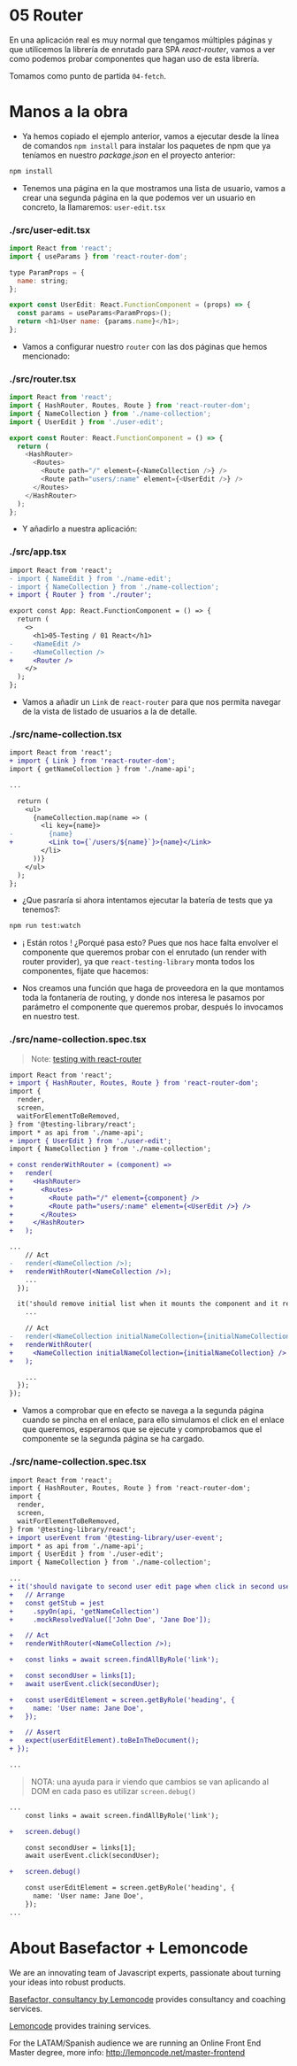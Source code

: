 # 05 Router

En una aplicación real es muy normal que tengamos múltiples páginas y que utilicemos
la librería de enrutado para SPA _react-router_, vamos a ver como podemos
probar componentes que hagan uso de esta librería.

Tomamos como punto de partida `04-fetch`.

# Manos a la obra

- Ya hemos copiado el ejemplo anterior, vamos a ejecutar desde la línea de
  comandos `npm install` para instalar los paquetes de npm que ya teníamos
  en nuestro _package.json_ en el proyecto anterior:

```bash
npm install
```

- Tenemos una página en la que mostramos una lista de usuario, vamos a crear una segunda
  página en la que podemos ver un usuario en concreto, la llamaremos: `user-edit.tsx`

### ./src/user-edit.tsx

```javascript
import React from 'react';
import { useParams } from 'react-router-dom';

type ParamProps = {
  name: string;
};

export const UserEdit: React.FunctionComponent = (props) => {
  const params = useParams<ParamProps>();
  return <h1>User name: {params.name}</h1>;
};

```

- Vamos a configurar nuestro `router` con las dos páginas que hemos mencionado:

### ./src/router.tsx

```javascript
import React from 'react';
import { HashRouter, Routes, Route } from 'react-router-dom';
import { NameCollection } from './name-collection';
import { UserEdit } from './user-edit';

export const Router: React.FunctionComponent = () => {
  return (
    <HashRouter>
      <Routes>
        <Route path="/" element={<NameCollection />} />
        <Route path="users/:name" element={<UserEdit />} />
      </Routes>
    </HashRouter>
  );
};
```

- Y añadirlo a nuestra aplicación:

### ./src/app.tsx

```diff
import React from 'react';
- import { NameEdit } from './name-edit';
- import { NameCollection } from './name-collection';
+ import { Router } from './router';

export const App: React.FunctionComponent = () => {
  return (
    <>
      <h1>05-Testing / 01 React</h1>
-     <NameEdit />
-     <NameCollection />
+     <Router />
    </>
  );
};

```

- Vamos a añadir un `Link` de `react-router` para que nos permita navegar de la
  vista de listado de usuarios a la de detalle.

### ./src/name-collection.tsx

```diff
import React from 'react';
+ import { Link } from 'react-router-dom';
import { getNameCollection } from './name-api';

...

  return (
    <ul>
      {nameCollection.map(name => (
        <li key={name}>
-         {name}
+         <Link to={`/users/${name}`}>{name}</Link>
        </li>
      ))}
    </ul>
  );
};

```

- ¿Que pasraría si ahora intentamos ejecutar la batería de tests que ya tenemos?:

```bash
npm run test:watch
```

- ¡ Están rotos ! ¿Porqué pasa esto? Pues que nos hace falta envolver el componente que queremos probar con el
  enrutado (un render with router provider), ya que `react-testing-library` monta todos los componentes, fijate
  que hacemos:

- Nos creamos una función que haga de proveedora en la que montamos toda la fontanería de routing, y donde
  nos interesa le pasamos por parámetro el componente que queremos probar, después lo invocamos en nuestro test.

### ./src/name-collection.spec.tsx

> Note: [testing with react-router](https://testing-library.com/docs/example-react-router)

```diff
import React from 'react';
+ import { HashRouter, Routes, Route } from 'react-router-dom';
import {
  render,
  screen,
  waitForElementToBeRemoved,
} from '@testing-library/react';
import * as api from './name-api';
+ import { UserEdit } from './user-edit';
import { NameCollection } from './name-collection';

+ const renderWithRouter = (component) =>
+   render(
+     <HashRouter>
+       <Routes>
+         <Route path="/" element={component} />
+         <Route path="users/:name" element={<UserEdit />} />
+       </Routes>
+     </HashRouter>
+   );

...
    // Act
-   render(<NameCollection />);
+   renderWithRouter(<NameCollection />);
    ...
  });

  it('should remove initial list when it mounts the component and it resolves the async call', async () => {
    ...

    // Act
-   render(<NameCollection initialNameCollection={initialNameCollection} />);
+   renderWithRouter(
+     <NameCollection initialNameCollection={initialNameCollection} />
+   );

    ...
  });
});

```

- Vamos a comprobar que en efecto se navega a la segunda página cuando se pincha en el
  enlace, para ello simulamos el click en el enlace que queremos, esperamos que se
  ejecute y comprobamos que el componente se la segunda página se ha cargado.

### ./src/name-collection.spec.tsx

```diff
import React from 'react';
import { HashRouter, Routes, Route } from 'react-router-dom';
import {
  render,
  screen,
  waitForElementToBeRemoved,
} from '@testing-library/react';
+ import userEvent from '@testing-library/user-event';
import * as api from './name-api';
import { UserEdit } from './user-edit';
import { NameCollection } from './name-collection';

...
+ it('should navigate to second user edit page when click in second user name', async () => {
+   // Arrange
+   const getStub = jest
+     .spyOn(api, 'getNameCollection')
+     .mockResolvedValue(['John Doe', 'Jane Doe']);

+   // Act
+   renderWithRouter(<NameCollection />);

+   const links = await screen.findAllByRole('link');

+   const secondUser = links[1];
+   await userEvent.click(secondUser);

+   const userEditElement = screen.getByRole('heading', {
+     name: 'User name: Jane Doe',
+   });

+   // Assert
+   expect(userEditElement).toBeInTheDocument();
+ });

...

```

> NOTA: una ayuda para ir viendo que cambios se van aplicando al DOM
> en cada paso es utilizar `screen.debug()`

```diff
...
    const links = await screen.findAllByRole('link');

+   screen.debug()

    const secondUser = links[1];
    await userEvent.click(secondUser);

+   screen.debug()

    const userEditElement = screen.getByRole('heading', {
      name: 'User name: Jane Doe',
    });
...
```

# About Basefactor + Lemoncode

We are an innovating team of Javascript experts, passionate about turning your ideas into robust products.

[Basefactor, consultancy by Lemoncode](http://www.basefactor.com) provides consultancy and coaching services.

[Lemoncode](http://lemoncode.net/services/en/#en-home) provides training services.

For the LATAM/Spanish audience we are running an Online Front End Master degree, more info: http://lemoncode.net/master-frontend
